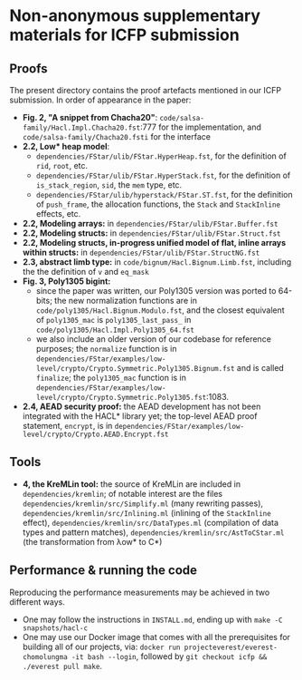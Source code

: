 Non-anonymous supplementary materials for ICFP submission
=========================================================

Proofs
------

The present directory contains the proof artefacts mentioned in our ICFP
submission. In order of appearance in the paper:
- **Fig. 2, "A snippet from Chacha20"**:
  `code/salsa-family/Hacl.Impl.Chacha20.fst`:777 for the implementation, and
  `code/salsa-family/Chacha20.fsti` for the interface
- **2.2, Low\* heap model**:
  + `dependencies/FStar/ulib/FStar.HyperHeap.fst`, for the definition of `rid`,
    `root`, etc.
  + `dependencies/FStar/ulib/FStar.HyperStack.fst`, for the definition of
    `is_stack_region`, `sid`, the `mem` type, etc.
  + `dependencies/FStar/ulib/hyperstack/FStar.ST.fst`, for the definition of
    `push_frame`, the allocation functions, the `Stack` and `StackInline`
    effects, etc.
- **2.2, Modeling arrays:**
  in `dependencies/FStar/ulib/FStar.Buffer.fst`
- **2.2, Modeling structs:**
  in `dependencies/FStar/ulib/FStar.Struct.fst`
- **2.2, Modeling structs, in-progress unified model of flat, inline arrays within
  structs:**
  in `dependencies/FStar/ulib/FStar.StructNG.fst`
- **2.3, abstract limb type:**
  in `code/bignum/Hacl.Bignum.Limb.fst`, including the the definition of `v` and
  `eq_mask`
- **Fig. 3, Poly1305 bigint:**
  + since the paper was written, our Poly1305 version was ported to 64-bits; the
    new normalization functions are in `code/poly1305/Hacl.Bignum.Modulo.fst`, and
    the closest equivalent of `poly1305_mac` is `poly1305_last_pass_` in
    `code/poly1305/Hacl.Impl.Poly1305_64.fst`
  + we also include an older version of
    our codebase for reference purposes; the `normalize` function is in
    `dependencies/FStar/examples/low-level/crypto/Crypto.Symmetric.Poly1305.Bignum.fst`
    and is called `finalize`; the `poly1305_mac` function is in
    `dependencies/FStar/examples/low-level/crypto/Crypto.Symmetric.Poly1305.fst`:1083.
- **2.4, AEAD security proof:**
  the AEAD development has not been integrated with the HACL* library yet; the
  top-level AEAD proof statement, `encrypt`, is in
  `dependencies/FStar/examples/low-level/crypto/Crypto.AEAD.Encrypt.fst`

Tools
-----

- **4, the KreMLin tool:**
  the source of KreMLin are included in `dependencies/kremlin`; of notable
  interest are the files
  `dependencies/kremlin/src/Simplify.ml` (many rewriting passes),
  `dependencies/kremlin/src/Inlining.ml` (inlining of the `StackInline` effect),
  `dependencies/kremlin/src/DataTypes.ml` (compilation of data types and pattern
  matches),
  `dependencies/kremlin/src/AstToCStar.ml` (the transformation from λow\* to
  C\*)

Performance & running the code
------------------------------

Reproducing the performance measurements may be achieved in two different ways.
- One may follow the instructions in `INSTALL.md`, ending up with `make -C
  snapshots/hacl-c`
- One may use our Docker image that comes with all the prerequisites for
  building all of our projects, via:
  `docker run projecteverest/everest-chomolungma -it bash --login`, followed by
  `git checkout icfp && ./everest pull make`.
